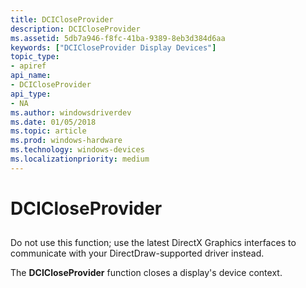 ```yaml
---
title: DCICloseProvider
description: DCICloseProvider
ms.assetid: 5db7a946-f8fc-41ba-9389-8eb3d384d6aa
keywords: ["DCICloseProvider Display Devices"]
topic_type:
- apiref
api_name:
- DCICloseProvider
api_type:
- NA
ms.author: windowsdriverdev
ms.date: 01/05/2018
ms.topic: article
ms.prod: windows-hardware
ms.technology: windows-devices
ms.localizationpriority: medium
---
```


# DCICloseProvider


## <span id="ddk_dcicloseprovider_gg"></span><span id="DDK_DCICLOSEPROVIDER_GG"></span>


Do not use this function; use the latest DirectX Graphics interfaces to communicate with your DirectDraw-supported driver instead.

The **DCICloseProvider** function closes a display's device context.

 

 





